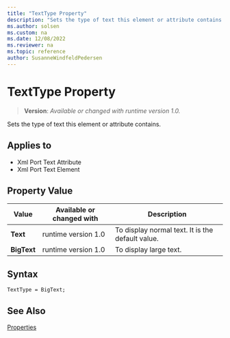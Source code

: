 ```yaml
---
title: "TextType Property"
description: "Sets the type of text this element or attribute contains."
ms.author: solsen
ms.custom: na
ms.date: 12/08/2022
ms.reviewer: na
ms.topic: reference
author: SusanneWindfeldPedersen
---
```

[//]: # (START>DO_NOT_EDIT)
[//]: # (IMPORTANT:Do not edit any of the content between here and the END>DO_NOT_EDIT.)
[//]: # (Any modifications should be made in the .xml files in the ModernDev repo.)
# TextType Property
> **Version**: _Available or changed with runtime version 1.0._

Sets the type of text this element or attribute contains.

## Applies to
-   Xml Port Text Attribute
-   Xml Port Text Element

## Property Value

|Value|Available or changed with|Description|
|-----------|-----------|---------------------------------------|
|**Text**|runtime version 1.0|To display normal text. It is the default value.|
|**BigText**|runtime version 1.0|To display large text.|

[//]: # (IMPORTANT: END>DO_NOT_EDIT)


## Syntax

```AL
TextType = BigText;
```

## See Also  

[Properties](devenv-properties.md)